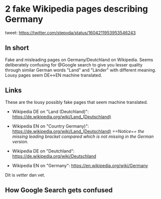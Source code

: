 # 2 fake Wikipedia pages describing Germany
tweet: <https://twitter.com/stepvda/status/1604211953953546243>

## In short
Fake and misleading pages on Germany/Deutchland on Wikipedia. Seems deliberately confusing for @Google search to give you lesser quality through similar German words "Land" and "Länder" with different meaning. Lousy pages seem DE↔️EN machine translated.

## Links
These are the lousy possibly fake pages that seem machine translated. 
- Wikipedia DE on "Land (Deutchland)": <https://de.wikipedia.org/wiki/Land_(Deutschland)> 
- Wikipedia EN on "Country Germany)": <https://de.wikipedia.org/wiki/Land_(Deutschland)> 
      _==Notice== the missing leading bracket compared which is not missing in the German version._ 

 - Wikipedia DE on "Deutchland": <https://de.wikipedia.org/wiki/Deutschland> 
 - Wikipedia EN on "Germany": <https://en.wikipedia.org/wiki/Germany> 

Dit is *vetter* dan vet.

## How Google Search gets confused

